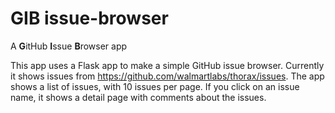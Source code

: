 # GIB issue-browser
A **G**itHub **I**ssue **B**rowser app

This app uses a Flask app to make a simple GitHub issue browser. Currently it shows issues from 
https://github.com/walmartlabs/thorax/issues. The app shows a list of issues, with 10 issues per page. 
If you click on an issue name, it shows a detail page with comments about the issues. 


